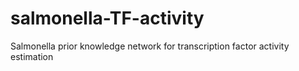 # salmonella-TF-activity
Salmonella prior knowledge network for transcription factor activity estimation
